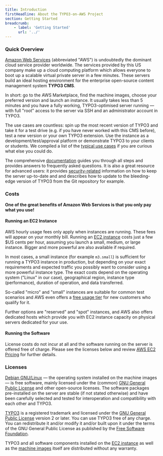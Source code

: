 ```yaml
---
title: Introduction
firstHeadline: About the TYPO3-on-AWS Project
section: Getting Started
breadcrumb:
    - label: 'Getting Started'
      url: '../'
---
```


### Quick Overview

[Amazon Web Services](https://aws.amazon.com) (abbreviated "AWS") is undoubtedly the dominant cloud service provider worldwide. The services provided by this US company make up a cloud computing platform which allows everyone to boot up a scalable virtual private server in a few minutes. These servers build an ideal hosting environment for the enterprise open-source content management system **TYPO3 CMS**.

In short: go to the AWS Marketplace, find the machine images, choose your preferred version and launch an instance. It usually takes less than 5 minutes and you have a fully working, TYPO3-optimised server running — with full "root" access to the server via SSH and an administrator account in TYPO3.

The use cases are countless: spin up the most recent version of TYPO3 and take it for a test drive (e.g. if you have never worked with this CMS before), test a new version or your own TYPO3 extension. Use the instance as a development/test/approval platform or demonstrate TYPO3 to your clients or students. We compiled a list of the [typical use cases](../miscellaneous/typical-use-cases.md) if you are curious what else you could do.

The comprehensive [documentation](../index.md) guides you through all steps and provides answers to frequently asked questions. It is also a great resource for advanced users: it provides [security-related](../security/index.md) information on how to keep the server up-to-date and and describes how to update to the bleeding-edge version of TYPO3 from the Git repository for example.

### <a id="costs">Costs</a>

**One of the great benefits of Amazon Web Services is that you only pay what you use!**

#### Running an EC2 Instance

AWS hourly usage fees only apply when instances are running. These fees will appear on your monthly bill. Running an [EC2 instance](../miscellaneous/glossary.md#ec2instance) costs just a few $US cents per hour, assuming you launch a small, medium, or large instance. Bigger and more powerful are also available if required.

In most cases, a small instance (for example `m3.small`) is sufficient for running a TYPO3 instance in production, but depending on your exact requirements and expected traffic you possibly want to consider using a more powerful instance type. The exact costs depend on the operating system ("Linux" in our case), geographical region, instance type (performance), duration of operation, and data transferred.

So-called "micro" and "small" instances are suitable for common test scenarios and AWS even offers a [free usage tier](http://aws.amazon.com/free/) for new customers who qualify for it.

Further options are "reserved" and "spot" instances, and AWS also offers dedicated hosts which provide you with EC2 instance capacity on physical servers dedicated for your use.

#### Running the Software

License costs do not incur at all and the software running on the server is offered free of charge. Please see the licenses below and review [AWS EC2 Pricing](https://aws.amazon.com/ec2/pricing) for further details.

### <a id="licenses">Licenses</a>

[Debian GNU/Linux](https://www.debian.org/) — the operating system installed on the machine images — is free software, mainly licensed under the (common) [GNU General Public License](http://www.gnu.org/licenses/) and other open-source licenses. The software packages pre-installed on the server are stable (if not stated otherwise) and have been carefully selected and tested for interoperation and compatibility with each other and TYPO3.

[TYPO3](https://typo3.org) is a registered trademark and licensed under the [GNU General Public License](http://www.gnu.org/) version 2 or later. You can use TYPO3 free of any charge. You can redistribute it and/or modify it and/or built upon it under the terms of the GNU General Public License as published by the [Free Software Foundation](https://www.fsf.org/).

TYPO3 and all software components installed on the [EC2 instance](../miscellaneous/glossary.md#ec2instance) as well as the [machine images](../miscellaneous/glossary.md#machineimages) itself are distributed without any warranty.
